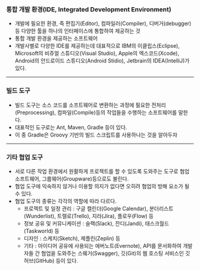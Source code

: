 ### 통합 개발 환경(IDE, Integrated Development Environment)

- 개발에 필요한 환경, 즉 편집기(Editor), 컴파일러(Compiler), 디버거(debugger) 등 다양한 툴을 하나의 인터페이스에 통합하여 제공하는 것
- 통합 개발 환경을 제공하는 소프트웨어
- 개발사별로 다양한 IDE를 제공하는데 대표적으로 IBM의 이클립스(Eclipse), Microsoft의 비쥬얼 스튜디오(Visual Studio), Apple의 엑스코드(Xcode), Android의 안드로이드 스튜디오(Android Stidio), Jetbrain의 IDEA(IntelliJ)가 있다.

---

### 빌드 도구

- 빌드 도구는 소스 코드를 소프트웨어로 변환하는 과정에 필요한 전처리(Preprocessing), 컴파일(Compile)등의 작업들을 수행하는 소프트웨어를 말한다.
- 대표적인 도구로는 Ant, Maven, Gradle 등이 있다.
- 이 중 Gradle은 Groovy 기반의 빌드 스크립트를 사용하나는 것을 알아두자

---

### 기타 협업 도구

- 서로 다른 작업 환경에서 원활하게 프로젝트를 할 수 있도록 도와주는 도구로 협업 소프트웨어, 그룹웨어(Groupware)등으로도 불린다.
- 협업 도구에 익숙하지 않거나 이용할 의지가 없다면 오히려 협업의 방해 요소가 될 수 있다.
- 협업 도구의 종류는 각각의 역할에 따라 다르다.
  - 프로젝트 및 일정 관리 : 구글 캘린더(Google Calendar), 분더리스트(Wunderlist), 트렐로(Trello), 지라(Jira), 플로우(Flow) 등
  - 정보 공유 및 커뮤니케이션 : 슬랙(Slack), 잔디(Jandi), 태스크월드(Taskworld) 등
  - 디자인 : 스케치(Sketch), 제플린(Zeplin) 등
  - 기타 : 아이디어 공유에 사용되는 에버노트(Evernote), API를 문서화하여 개발자들 간 협업을 도와주는 스웨거(Swagger), 깃(Git)의 웹 호스팅 서비스인 깃허브(GitHub) 등이 있다.

